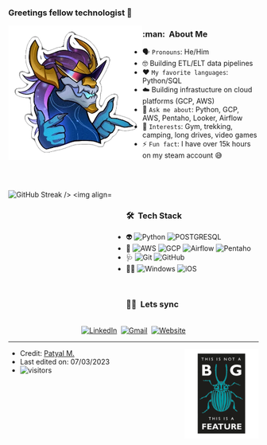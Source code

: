 ### Greetings fellow technologist 👋

<img align="left" height="270px" alt="hello_world" src="https://github.com/tix0/tix0/blob/master/auri.png" />

<h3> :man: &nbsp;About Me </h3>

- 🗣️ `Pronouns`: He/Him
- 🤓 Building ETL/ELT data pipelines
- ❤️ `My favorite languages`: Python/SQL
- ☁️ Building infrastucture on cloud platforms (GCP, AWS)
- 💬 `Ask me about`: Python, GCP, AWS, Pentaho, Looker, Airflow
- 💜 `Interests`: Gym, trekking, camping, long drives, video games
- ⚡ `Fun fact`: I have over 15k hours on my steam account 😅
<br/>
<br/>


<p align="left">
  <img align="left" height="270px" width="47%" src="https://github-readme-streak-stats.herokuapp.com?user=tix0&theme=dracula"  alt="GitHub Streak />
  <img align="right" height="270px" width="47%" src="https://github-readme-stats.vercel.app/api?username=tix0&theme=dracula&show_icons=true&hide_border=true&include_all_commits=true&count_private=true"" />  
</p>
<br/>


<h3> 🛠 &nbsp;Tech Stack </h3>

- :alien:
  ![Python](https://img.shields.io/badge/Python-14354C?style=for-the-badge&logo=python&logoColor=white)
  ![POSTGRESQL](https://img.shields.io/badge/PostgreSQL-316192?style=for-the-badge&logo=postgresql&logoColor=white)
- :bricks:
  ![AWS](https://img.shields.io/badge/AWS-323330?style=for-the-badge&logo=amazonaws&logoColor=F7DF1E)
  ![GCP](https://img.shields.io/badge/GCP-239120?&style=for-the-badge&logo=googlecloud&logoColor=white)
  ![Airflow](https://img.shields.io/badge/Airflow-323330?style=for-the-badge&logo=apacheairflow&logoColor=white)
  ![Pentaho](https://img.shields.io/badge/Pentaho-323330?style=for-the-badge&logoColor=white)
- :stethoscope:
  ![Git](https://img.shields.io/badge/Git-F05032?style=for-the-badge&logo=git&logoColor=white)
  ![GitHub](https://img.shields.io/badge/GitHub-100000?style=for-the-badge&logo=github&logoColor=white)
- :technologist:
  ![Windows](https://img.shields.io/badge/Windows-0078D6?style=for-the-badge&logo=windows&logoColor=white)
  ![iOS](https://img.shields.io/badge/iOS-000000?style=for-the-badge&logo=ios&logoColor=white)

<br/>


<h3> 🤝🏻 &nbsp;Lets sync </h3>
<p align="center">
<br>
<a href="https://www.linkedin.com/in/manveerpatyal/"><img src="https://img.shields.io/badge/linkedin-%230077B5.svg?&style=for-the-badge&logo=linkedin&logoColor=white" alt="LinkedIn" /></a>&nbsp;
<a href="mailto:manveer.patyal@gmail.com?subject=Hello"><img src="https://img.shields.io/badge/gmail-%23D14836.svg?&style=for-the-badge&logo=gmail&logoColor=white" alt="Gmail"/></a>&nbsp;
<a href="https://manbirpatial.wixsite.com/manveer-patyal"><img alt="Website" src="https://img.shields.io/website?style=for-the-badge&up_message=portfolio&url=https://manbirpatial.wixsite.com/manveer-patyal"></a>
</p>

-----
<img align="right" height="180px" src="https://github.com/tix0/tix0/blob/master/bug.png" />

- Credit: [Patyal M.](https://github.com/tix0)
- Last edited on: 07/03/2023
- <img alt="visitors" src="https://gpvc.arturio.dev/tix0" />
